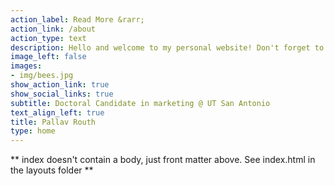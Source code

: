 ```yaml
---
action_label: Read More &rarr;
action_link: /about
action_type: text
description: Hello and welcome to my personal website! Don't forget to check out my blog and don't hesitate to reach out to me with questions. I hope you find my posts interesting and useful
image_left: false
images:
- img/bees.jpg
show_action_link: true
show_social_links: true
subtitle: Doctoral Candidate in marketing @ UT San Antonio
text_align_left: true
title: Pallav Routh
type: home
---
```


** index doesn't contain a body, just front matter above.
See index.html in the layouts folder **
